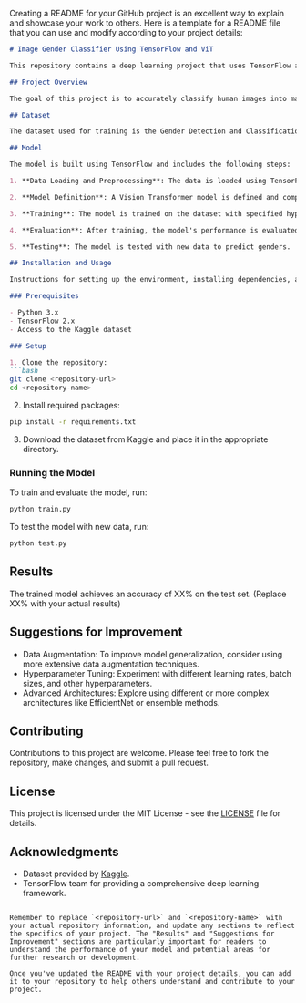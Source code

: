 Creating a README for your GitHub project is an excellent way to explain and showcase your work to others. Here is a template for a README file that you can use and modify according to your project details:

```markdown
# Image Gender Classifier Using TensorFlow and ViT

This repository contains a deep learning project that uses TensorFlow and the Vision Transformer (ViT) model to classify images by gender. The model is trained on a dataset available on Kaggle, which can be found [here](https://www.kaggle.com/datasets/trainingdatapro/gender-detection-and-classification-image-dataset).

## Project Overview

The goal of this project is to accurately classify human images into male or female categories using a Vision Transformer (ViT), an approach that leverages the capabilities of transformers in the field of computer vision.

## Dataset

The dataset used for training is the Gender Detection and Classification Image Dataset from Kaggle. It contains labeled images of males and females, which are used to train the ViT model.

## Model

The model is built using TensorFlow and includes the following steps:

1. **Data Loading and Preprocessing**: The data is loaded using TensorFlow's `ImageDataGenerator` and preprocessed to match the input requirements of the ViT model.

2. **Model Definition**: A Vision Transformer model is defined and compiled with appropriate loss functions and optimizers.

3. **Training**: The model is trained on the dataset with specified hyperparameters.

4. **Evaluation**: After training, the model's performance is evaluated using a separate test set.

5. **Testing**: The model is tested with new data to predict genders.

## Installation and Usage

Instructions for setting up the environment, installing dependencies, and running the project are provided below.

### Prerequisites

- Python 3.x
- TensorFlow 2.x
- Access to the Kaggle dataset

### Setup

1. Clone the repository:
```bash
git clone <repository-url>
cd <repository-name>
```

2. Install required packages:
```bash
pip install -r requirements.txt
```

3. Download the dataset from Kaggle and place it in the appropriate directory.

### Running the Model

To train and evaluate the model, run:

```bash
python train.py
```

To test the model with new data, run:

```bash
python test.py
```

## Results

The trained model achieves an accuracy of XX% on the test set. (Replace XX% with your actual results)

## Suggestions for Improvement

- Data Augmentation: To improve model generalization, consider using more extensive data augmentation techniques.
- Hyperparameter Tuning: Experiment with different learning rates, batch sizes, and other hyperparameters.
- Advanced Architectures: Explore using different or more complex architectures like EfficientNet or ensemble methods.

## Contributing

Contributions to this project are welcome. Please feel free to fork the repository, make changes, and submit a pull request.

## License

This project is licensed under the MIT License - see the [LICENSE](LICENSE) file for details.

## Acknowledgments

- Dataset provided by [Kaggle](https://www.kaggle.com/datasets/trainingdatapro/gender-detection-and-classification-image-dataset).
- TensorFlow team for providing a comprehensive deep learning framework.
```

Remember to replace `<repository-url>` and `<repository-name>` with your actual repository information, and update any sections to reflect the specifics of your project. The "Results" and "Suggestions for Improvement" sections are particularly important for readers to understand the performance of your model and potential areas for further research or development.

Once you've updated the README with your project details, you can add it to your repository to help others understand and contribute to your project.
